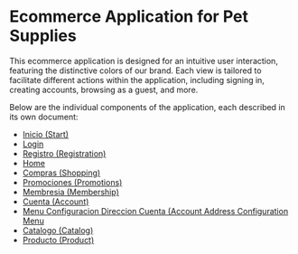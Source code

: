 # Ecommerce Application for Pet Supplies

This ecommerce application is designed for an intuitive user interaction, featuring the distinctive colors of our brand. Each view is tailored to facilitate different actions within the application, including signing in, creating accounts, browsing as a guest, and more.

Below are the individual components of the application, each described in its own document:

- [Inicio (Start)](INICIO.md)
- [Login](LOGIN.md)
- [Registro (Registration)](REGISTRO.md)
- [Home](HOME.md)
- [Compras (Shopping)](COMPRAS.md)
- [Promociones (Promotions)](PROMOCIONES.md)
- [Membresia (Membership)](MEMBRESIA.md)
- [Cuenta (Account)](CUENTA.md)
- [Menu Configuracion Direccion Cuenta (Account Address Configuration Menu](MENU_CONFIGURACION_DIRECCION_CUENTA.md)
- [Catalogo (Catalog)](CATALOGO.md)
- [Producto (Product)](PRODUCTO.md)
